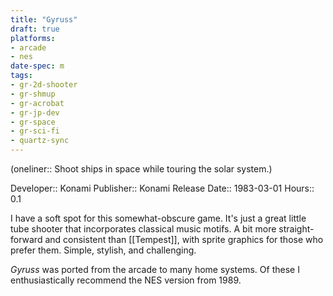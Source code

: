 ```yaml
---
title: "Gyruss"
draft: true
platforms:
- arcade
- nes
date-spec: m
tags:
- gr-2d-shooter
- gr-shmup 
- gr-acrobat 
- gr-jp-dev
- gr-space 
- gr-sci-fi 
- quartz-sync
---
```


(oneliner:: Shoot ships in space while touring the solar system.)

Developer:: Konami
Publisher:: Konami
Release Date:: 1983-03-01
Hours:: 0.1

I have a soft spot for this somewhat-obscure game. It's just a great little tube shooter that incorporates classical music motifs. A bit more straight-forward and consistent than [[Tempest]], with sprite graphics for those who prefer them. Simple, stylish, and challenging.

*Gyruss* was ported from the arcade to many home systems. Of these I enthusiastically recommend the NES version from 1989.